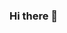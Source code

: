 ### Hi there 👋
<!--
> [!NOTE]
> Esto es información que adicional que puede ayudar al usuario.

> [!TIP]
> Un consejo útil o una sugerencia.

> [!IMPORTANT]
> Información crucial

> [!WARNING]
> Necesita atención del usuario.

>[!CAUTION]
> Consecuencias negativas si no haces caso.


**agusdm97/agusdm97** is a ✨ _special_ ✨ repository because its `README.md` (this file) appears on your GitHub profile.

Here are some ideas to get you started:

- 🔭 I’m currently working on ...
- 🌱 I’m currently learning ...
- 👯 I’m looking to collaborate on ...
- 🤔 I’m looking for help with ...
- 💬 Ask me about ...
- 📫 How to reach me: ...
- 😄 Pronouns: ...
- ⚡ Fun fact: ...
-->
